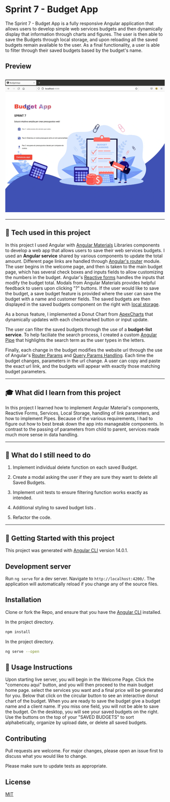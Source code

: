 # Sprint 7 - Budget App

The Sprint 7 - Budget App is a fully responsive Angular application that allows users to develop simple web services budgets and then dynamically display that information through charts and figures. The user is then able to save the Budgets through local storage, and upon reloading all the saved budgets remain available to the user. As a final functionality, a user is able to filter through their saved budgets based by the budget's name.

## **Preview**

## ![preview gif](Sprint7-preview.gif)

---

## :wrench: **Tech used in this project**

In this project I used Angular with [Angular Materials](https://material.angular.io/) Libraries components to develop a web app that allows users to save their web services budgets. I used an <b>Angular service</b> shared by various components to update the total amount. Different page links are handled through [Angular's router](https://angular.io/api/router) module. The user begins in the welcome page, and then is taken to the main budget page, which has several check boxes and inputs fields to allow customizing the numbers in the budget. Angular's [Reactive forms](https://angular.io/guide/reactive-forms) handles the inputs that modify the budget total. Modals from Angular Materials provides helpful feedback to users upon clicking "?" buttons. If the user would like to save the budget, a save budget feature is provided where the user can save the budget with a name and customer fields. The saved budgets are then displayed in the saved budgets component on the right with [local storage](https://developer.mozilla.org/es/docs/Web/API/Window/localStorage).

As a bonus feature, I implemented a Donut Chart from [ApexCharts](https://apexcharts.com/docs/angular-charts/) that dynamically updates with each checkmarked button or input update.

The user can filter the saved budgets through the use of a <b>budget-list service</b>. To help faciliate the search process, I created a custom [Angular Pipe](https://angular.io/guide/pipes) that highlights the search term as the user types in the letters.

Finally, each change in the budget modifies the website url through the use of Angular's [Router Params](https://angular.io/guide/router) and [Query Params Handling](https://angular.io/api/router/QueryParamsHandling). Each time the budget changes, parameters in the url change. A user can copy and paste the exact url link, and the budgets will appear with exactly those matching budget parameters.

---

## :mortar_board: **What did I learn from this project**

In this project I learned how to implement Angular Material's components, Reactive Forms, Services, Local Storage, handling of link parameters, and how to implement Pipes.
Because of the various requirements, I had to figure out how to best break down the app into manageable components. In contrast to the passing of parameters from child to parent, services made much more sense in data handling.

---

## :memo: **What do I still need to do**

1. Implement individual delete function on each saved Budget.

2. Create a modal asking the user if they are sure they want to delete all Saved Budgets.

3. Implement unit tests to ensure filtering function works exactly as intended.

4. Additional styling to saved budget lists .

5. Refactor the code.

---

## :seedling: **Getting Started with this project**

This project was generated with [Angular CLI](https://github.com/angular/angular-cli) version 14.0.1.

## Development server

Run `ng serve` for a dev server. Navigate to `http://localhost:4200/`. The application will automatically reload if you change any of the source files.

## Installation

Clone or fork the Repo, and ensure that you have the [Angular CLI](https://github.com/angular/angular-cli) installed.

In the project directory.

```bash
npm install
```

In the project directory.

```bash
ng serve --open
```

## :bookmark_tabs: **Usage Instructions**

Upon starting live server, you will begin in the Welcome Page. Click the "comenceu aqui" button, and you will then proceed to the main budget home page. select the services you want and a final price will be generated for you. Below that click on the circular button to see an interactive donut chart of the budget. When you are ready to save the budget give a budget name and a client name. If you miss one field, you will not be able to save the budget. On the desktop, you will see your saved budgets on the right. Use the buttons on the top of your "SAVED BUDGETS" to sort alphabetically, organize by upload date, or delete all saved budgets.

## Contributing

Pull requests are welcome. For major changes, please open an issue first to discuss what you would like to change.

Please make sure to update tests as appropriate.

## License

[MIT](https://choosealicense.com/licenses/mit/)
